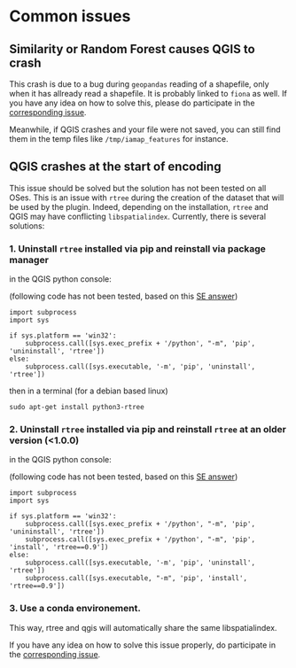 # Common issues

<!-- ### UMAP crashes -->

<!-- Because of these issues, UMAP is disabled by default for now. -->

<!-- If you're using Windows, the use of UMAP may cause the plug-in to crash QGIS when using it. -->
<!-- If this issue happens we recommend to go in the reduction.py file of this plug in and comment the line : -->

<!-- ``` -->
<!-- import umap -->
<!-- ``` -->

<!-- Then save the change, reload the plug-in and try again. -->
## Similarity or Random Forest causes QGIS to crash

This crash is due to a bug during `geopandas` reading of a shapefile, only when it has allready read a shapefile. It is probably linked to `fiona` as well. If you have any idea on how to solve this, please do participate in the [corresponding issue](https://github.com/umr-amap/iamap/issues/28).

Meanwhile, if QGIS crashes and your file were not saved, you can still find them in the temp files like `/tmp/iamap_features` for instance.



## QGIS crashes at the start of encoding

This issue should be solved but the solution has not been tested on all OSes. This is an issue with `rtree` during the creation of the dataset that will be used by the plugin.
Indeed, depending on the installation, `rtree` and QGIS may have conflicting `libspatialindex`. Currently, there is several solutions:

### 1. Uninstall `rtree` installed via pip and reinstall via package manager

in the QGIS python console:

(following code has not been tested, based on this [SE answer](https://gis.stackexchange.com/questions/418274/installing-python-module-using-pip-via-python-console-in-qgis-3-22))
```
import subprocess 
import sys

if sys.platform == 'win32':
    subprocess.call([sys.exec_prefix + '/python', "-m", 'pip', 'unininstall', 'rtree'])
else:
    subprocess.call([sys.executable, '-m', 'pip', 'uninstall', 'rtree']) 
```

then in a terminal (for a debian based linux)

```
sudo apt-get install python3-rtree
```

### 2. Uninstall `rtree` installed via pip and reinstall `rtree` at an older version (<1.0.0)

in the QGIS python console:

(following code has not been tested, based on this [SE answer](https://gis.stackexchange.com/questions/418274/installing-python-module-using-pip-via-python-console-in-qgis-3-22))
```
import subprocess 
import sys

if sys.platform == 'win32':
    subprocess.call([sys.exec_prefix + '/python', "-m", 'pip', 'unininstall', 'rtree'])
    subprocess.call([sys.exec_prefix + '/python', "-m", 'pip', 'install', 'rtree==0.9'])
else:
    subprocess.call([sys.executable, '-m', 'pip', 'uninstall', 'rtree']) 
    subprocess.call([sys.executable, "-m", 'pip', 'install', 'rtree==0.9'])
```

### 3. Use a conda environement.

This way, rtree and qgis will automatically share the same libspatialindex.

If you have any idea on how to solve this issue properly, do participate in the [corresponding issue](https://github.com/umr-amap/iamap/issues/13).


